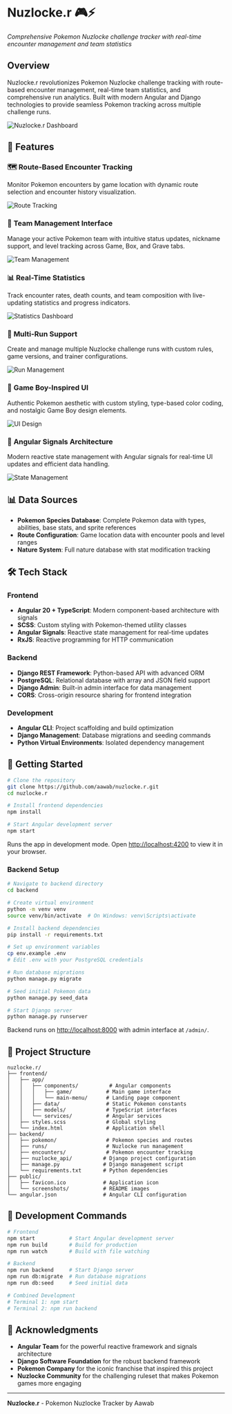 # Nuzlocke.r 🎮⚡

*Comprehensive Pokemon Nuzlocke challenge tracker with real-time encounter management and team statistics*

## Overview

Nuzlocke.r revolutionizes Pokemon Nuzlocke challenge tracking with route-based encounter management, real-time team statistics, and comprehensive run analytics. Built with modern Angular and Django technologies to provide seamless Pokemon tracking across multiple challenge runs.

![Nuzlocke.r Dashboard](./public/screenshots/dashboard.png)

## 🌟 Features

### 🗺️ **Route-Based Encounter Tracking**
Monitor Pokemon encounters by game location with dynamic route selection and encounter history visualization.

![Route Tracking](./public/screenshots/route-tracking.png)

### 👥 **Team Management Interface**
Manage your active Pokemon team with intuitive status updates, nickname support, and level tracking across Game, Box, and Grave tabs.

![Team Management](./public/screenshots/team-management.png)

### 📊 **Real-Time Statistics**
Track encounter rates, death counts, and team composition with live-updating statistics and progress indicators.

![Statistics Dashboard](./public/screenshots/statistics.png)

### 🎯 **Multi-Run Support**
Create and manage multiple Nuzlocke challenge runs with custom rules, game versions, and trainer configurations.

![Run Management](./public/screenshots/run-management.png)

### 🎨 **Game Boy-Inspired UI**
Authentic Pokemon aesthetic with custom styling, type-based color coding, and nostalgic Game Boy design elements.

![UI Design](./public/screenshots/ui-design.png)

### 🔄 **Angular Signals Architecture**
Modern reactive state management with Angular signals for real-time UI updates and efficient data handling.

![State Management](./public/screenshots/state-management.png)

## 📊 Data Sources

- **Pokemon Species Database**: Complete Pokemon data with types, abilities, base stats, and sprite references
- **Route Configuration**: Game location data with encounter pools and level ranges
- **Nature System**: Full nature database with stat modification tracking

## 🛠️ Tech Stack

### **Frontend**
- **Angular 20 + TypeScript**: Modern component-based architecture with signals
- **SCSS**: Custom styling with Pokemon-themed utility classes
- **Angular Signals**: Reactive state management for real-time updates
- **RxJS**: Reactive programming for HTTP communication

### **Backend**
- **Django REST Framework**: Python-based API with advanced ORM
- **PostgreSQL**: Relational database with array and JSON field support
- **Django Admin**: Built-in admin interface for data management
- **CORS**: Cross-origin resource sharing for frontend integration

### **Development**
- **Angular CLI**: Project scaffolding and build optimization
- **Django Management**: Database migrations and seeding commands
- **Python Virtual Environments**: Isolated dependency management

## 🚀 Getting Started

```bash
# Clone the repository
git clone https://github.com/aawab/nuzlocke.r.git
cd nuzlocke.r

# Install frontend dependencies
npm install

# Start Angular development server
npm start
```

Runs the app in development mode.
Open [http://localhost:4200](http://localhost:4200) to view it in your browser.

### Backend Setup

```bash
# Navigate to backend directory
cd backend

# Create virtual environment
python -m venv venv
source venv/bin/activate  # On Windows: venv\Scripts\activate

# Install backend dependencies
pip install -r requirements.txt

# Set up environment variables
cp env.example .env
# Edit .env with your PostgreSQL credentials

# Run database migrations
python manage.py migrate

# Seed initial Pokemon data
python manage.py seed_data

# Start Django server
python manage.py runserver
```

Backend runs on [http://localhost:8000](http://localhost:8000) with admin interface at `/admin/`.

## 📁 Project Structure

```
nuzlocke.r/
├── frontend/
│   ├── app/
│   │   ├── components/          # Angular components
│   │   │   ├── game/           # Main game interface
│   │   │   └── main-menu/      # Landing page component
│   │   ├── data/               # Static Pokemon constants
│   │   ├── models/             # TypeScript interfaces
│   │   └── services/           # Angular services
│   ├── styles.scss             # Global styling
│   └── index.html              # Application shell
├── backend/
│   ├── pokemon/                # Pokemon species and routes
│   ├── runs/                   # Nuzlocke run management
│   ├── encounters/             # Pokemon encounter tracking
│   ├── nuzlocke_api/          # Django project configuration
│   ├── manage.py              # Django management script
│   └── requirements.txt       # Python dependencies
├── public/
│   ├── favicon.ico            # Application icon
│   └── screenshots/           # README images
└── angular.json               # Angular CLI configuration
```

## 🔧 Development Commands

```bash
# Frontend
npm start           # Start Angular development server
npm run build       # Build for production
npm run watch       # Build with file watching

# Backend
npm run backend     # Start Django server
npm run db:migrate  # Run database migrations
npm run db:seed     # Seed initial data

# Combined Development
# Terminal 1: npm start
# Terminal 2: npm run backend
```

## 🙏 Acknowledgments

- **Angular Team** for the powerful reactive framework and signals architecture
- **Django Software Foundation** for the robust backend framework
- **Pokemon Company** for the iconic franchise that inspired this project
- **Nuzlocke Community** for the challenging ruleset that makes Pokemon games more engaging

---

**Nuzlocke.r** - Pokemon Nuzlocke Tracker by Aawab
